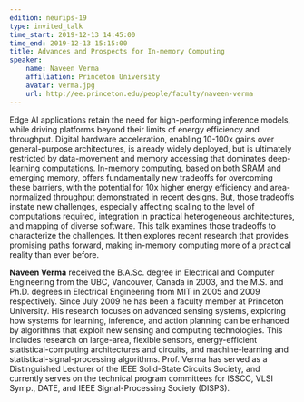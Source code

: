 ```yaml
---
edition: neurips-19
type: invited_talk
time_start: 2019-12-13 14:45:00
time_end: 2019-12-13 15:15:00
title: Advances and Prospects for In-memory Computing
speaker:
    name: Naveen Verma
    affiliation: Princeton University
    avatar: verma.jpg
    url: http://ee.princeton.edu/people/faculty/naveen-verma
---
```

Edge AI applications retain the need for high-performing inference models, while driving platforms beyond their limits of energy efficiency and throughput. Digital hardware acceleration, enabling 10-100x gains over general-purpose architectures, is already widely deployed, but is ultimately restricted by data-movement and memory accessing that dominates deep-learning computations. In-memory computing, based on both SRAM and emerging memory, offers fundamentally new tradeoffs for overcoming these barriers, with the potential for 10x higher energy efficiency and area-normalized throughput demonstrated in recent designs. But, those tradeoffs instate new challenges, especially affecting scaling to the level of computations required, integration in practical heterogeneous architectures, and mapping of diverse software. This talk examines those tradeoffs to characterize the challenges. It then explores recent research that provides promising paths forward, making in-memory computing more of a practical reality than ever before.

**Naveen Verma** received the B.A.Sc. degree in Electrical and Computer Engineering from the UBC, Vancouver, Canada in 2003, and the M.S. and Ph.D. degrees in Electrical Engineering from MIT in 2005 and 2009 respectively. Since July 2009 he has been a faculty member at Princeton University. His research focuses on advanced sensing systems, exploring how systems for learning, inference, and action planning can be enhanced by algorithms that exploit new sensing and computing technologies. This includes research on large-area, flexible sensors, energy-efficient statistical-computing architectures and circuits, and machine-learning and statistical-signal-processing algorithms. Prof. Verma has served as a Distinguished Lecturer of the IEEE Solid-State Circuits Society, and currently serves on the technical program committees for ISSCC, VLSI Symp., DATE, and IEEE Signal-Processing Society (DISPS).
